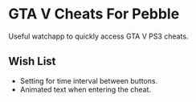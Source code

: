 GTA V Cheats For Pebble
===================

Useful watchapp to quickly access GTA V PS3 cheats.

## Wish List

- Setting for time interval between buttons.
- Animated text when entering the cheat.
